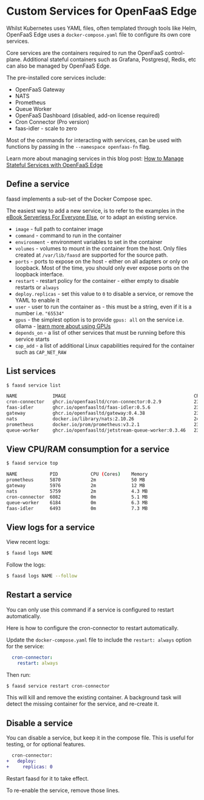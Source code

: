 # Custom Services for OpenFaaS Edge

Whilst Kubernetes uses YAML files, often templated through tools like Helm, OpenFaaS Edge uses a `docker-compose.yaml` file to configure its own core services.

Core services are the containers required to run the OpenFaaS control-plane. Additional stateful containers such as Grafana, Postgresql, Redis, etc can also be managed by OpenFaaS Edge.

The pre-installed core services include:

* OpenFaaS Gateway
* NATS
* Prometheus
* Queue Worker
* OpenFaaS Dashboard (disabled, add-on license required)
* Cron Connector (Pro version)
* faas-idler - scale to zero

Most of the commands for interacting with services, can be used with functions by passing in the `--namespace openfaas-fn` flag.

Learn more about managing services in this blog post: [How to Manage Stateful Services with OpenFaaS Edge](https://www.openfaas.com/blog/edge-services/)

## Define a service

faasd implements a sub-set of the Docker Compose spec.

The easiest way to add a new service, is to refer to the examples in the [eBook Serverless For Everyone Else](https://store.openfaas.com/l/serverless-for-everyone-else?layout=profile), or to adapt an existing service.

* `image` - full path to container image
* `command` - command to run in the container
* `environment` - environment variables to set in the container
* `volumes` - volumes to mount in the container from the host. Only files created at `/var/lib/faasd` are supported for the source path.
* `ports` - ports to expose on the host - either on all adapters or only on loopback. Most of the time, you should only ever expose ports on the loopback interface.
* `restart` - restart policy for the container - either empty to disable restarts or `always`
* `deploy.replicas` - set this value to `0` to disable a service, or remove the YAML to enable it
* `user` - user to run the container as - this must be a string, even if it is a number i.e. `"65534"`
* `gpus` - the simplest option is to provide `gpus: all` on the service i.e. ollama - [learn more about using GPUs](https://www.openfaas.com/blog/local-llm-openfaas-edge/)
* `depends_on` - a list of other services that must be running before this service starts
* `cap_add` - a list of additional Linux capabilities required for the container such as `CAP_NET_RAW`

## List services

```bash
$ faasd service list

NAME             IMAGE                                               CREATED          STATUS                 
cron-connector   ghcr.io/openfaasltd/cron-connector:0.2.9            23 seconds ago   running (23 seconds)   
faas-idler       ghcr.io/openfaasltd/faas-idler:0.5.6                23 seconds ago   running (23 seconds)   
gateway          ghcr.io/openfaasltd/gateway:0.4.38                  23 seconds ago   running (23 seconds)   
nats             docker.io/library/nats:2.10.26                      24 seconds ago   running (24 seconds)   
prometheus       docker.io/prom/prometheus:v3.2.1                    23 seconds ago   running (23 seconds)   
queue-worker     ghcr.io/openfaasltd/jetstream-queue-worker:0.3.46   23 seconds ago   running (23 seconds)   
```

## View CPU/RAM consumption for a service

```bash
$ faasd service top

NAME            PID            CPU (Cores)    Memory
prometheus      5870           2m             50 MB
gateway         5976           2m             12 MB
nats            5759           2m             4.3 MB
cron-connector  6082           0m             5.1 MB
queue-worker    6184           0m             6.3 MB
faas-idler      6493           0m             7.3 MB
```

## View logs for a service

View recent logs:

```bash
$ faasd logs NAME
```

Follow the logs:

```bash
$ faasd logs NAME --follow
```

## Restart a service

You can only use this command if a service is configured to restart automatically.

Here is how to configure the cron-connector to restart automatically.

Update the `docker-compose.yaml` file to include the `restart: always` option for the service:

```yaml
  cron-connector:
    restart: always
```

Then run:

```bash
$ faasd service restart cron-connector
```

This will kill and remove the existing container. A background task will detect the missing container for the service, and re-create it.

## Disable a service

You can disable a service, but keep it in the compose file. This is useful for testing, or for optional features.

```diff
  cron-connector:
+   deploy:
+     replicas: 0
```

Restart faasd for it to take effect.

To re-enable the service, remove those lines.

